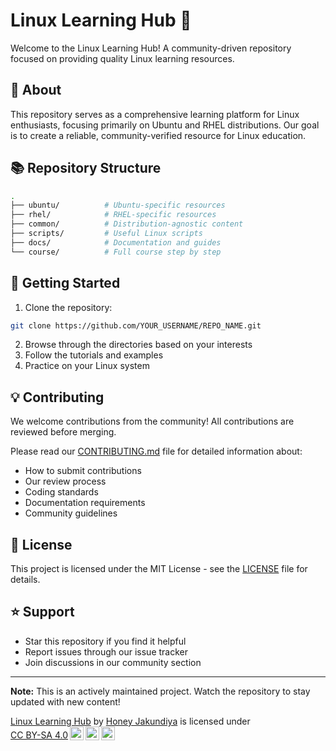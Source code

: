 # Linux Learning Hub 🐧

Welcome to the Linux Learning Hub! A community-driven repository focused on providing quality Linux learning resources.

## 🎯 About
This repository serves as a comprehensive learning platform for Linux enthusiasts, focusing primarily on Ubuntu and RHEL distributions. Our goal is to create a reliable, community-verified resource for Linux education.

## 📚 Repository Structure

```bash
.
├── ubuntu/          # Ubuntu-specific resources
├── rhel/            # RHEL-specific resources
├── common/          # Distribution-agnostic content
├── scripts/         # Useful Linux scripts
├── docs/            # Documentation and guides
└── course/          # Full course step by step

```
## 🚀 Getting Started
1. Clone the repository:
```bash
git clone https://github.com/YOUR_USERNAME/REPO_NAME.git
```
2. Browse through the directories based on your interests
3. Follow the tutorials and examples
4. Practice on your Linux system


## 💡 Contributing
We welcome contributions from the community! All contributions are reviewed before merging.

Please read our [CONTRIBUTING.md](CONTRIBUTING.md) file for detailed information about:
- How to submit contributions
- Our review process
- Coding standards
- Documentation requirements
- Community guidelines

## 📝 License
This project is licensed under the MIT License - see the [LICENSE](LICENSE) file for details.

## ⭐ Support
- Star this repository if you find it helpful
- Report issues through our issue tracker
- Join discussions in our community section


---
**Note:** This is an actively maintained project. Watch the repository to stay updated with new content!


 <p xmlns:cc="http://creativecommons.org/ns#" xmlns:dct="http://purl.org/dc/terms/"><a property="dct:title" rel="cc:attributionURL" href="https://github.com/honey-jakundiya/linux-resources">Linux Learning Hub</a> by <a rel="cc:attributionURL dct:creator" property="cc:attributionName" href="https://github.com/honey-jakundiya">Honey Jakundiya</a> is licensed under <a href="https://creativecommons.org/licenses/by-sa/4.0/?ref=chooser-v1" target="_blank" rel="license noopener noreferrer" style="display:inline-block;">CC BY-SA 4.0<img style="height:22px!important;margin-left:3px;vertical-align:text-bottom;" src="https://mirrors.creativecommons.org/presskit/icons/cc.svg?ref=chooser-v1" alt=""><img style="height:22px!important;margin-left:3px;vertical-align:text-bottom;" src="https://mirrors.creativecommons.org/presskit/icons/by.svg?ref=chooser-v1" alt=""><img style="height:22px!important;margin-left:3px;vertical-align:text-bottom;" src="https://mirrors.creativecommons.org/presskit/icons/sa.svg?ref=chooser-v1" alt=""></a></p> 